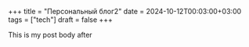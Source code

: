 +++
title = "Персональный  блог2"
date = 2024-10-12T00:03:00+03:00
tags = ["tech"]
draft = false
+++

This is my post body
after
